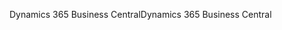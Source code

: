 <span data-ttu-id="85b00-101">Dynamics 365 Business Central</span><span class="sxs-lookup"><span data-stu-id="85b00-101">Dynamics 365 Business Central</span></span>

